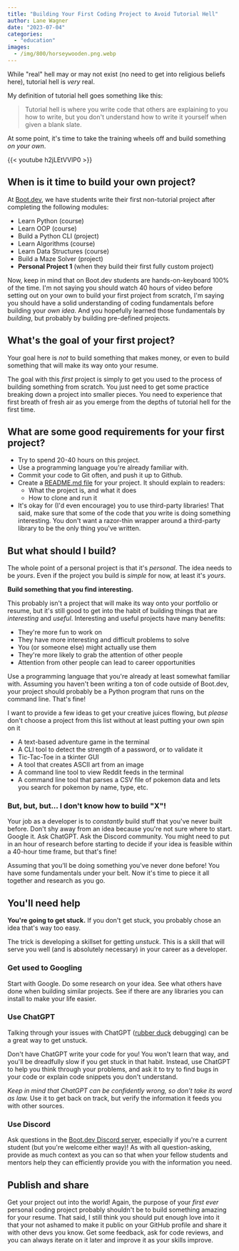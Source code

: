 ```yaml
---
title: "Building Your First Coding Project to Avoid Tutorial Hell"
author: Lane Wagner
date: "2023-07-04"
categories: 
  - "education"
images:
  - /img/800/horseywooden.png.webp
---
```


While "real" hell may or may not exist (no need to get into religious beliefs here), tutorial hell is *very* real.

My definition of tutorial hell goes something like this:

> Tutorial hell is where you write code that others are explaining to you how to write, but you don't understand how to write it yourself when given a blank slate.

At some point, it's time to take the training wheels off and build something *on your own*.

{{< youtube h2jLEtVVlP0 >}}

## When is it time to build your own project?

At [Boot.dev](https://boot.dev), we have students write their first non-tutorial project after completing the following modules:

* Learn Python (course)
* Learn OOP (course)
* Build a Python CLI (project)
* Learn Algorithms (course)
* Learn Data Structures (course)
* Build a Maze Solver (project)
* **Personal Project 1** (when they build their first fully custom project) 

Now, keep in mind that on Boot.dev students are hands-on-keyboard 100% of the time. I'm not saying you should watch 40 hours of video before setting out on your own to build your first project from scratch, I'm saying you should have a solid understanding of coding fundamentals before building your *own idea*. And you hopefully learned those fundamentals by *building*, but probably by building pre-defined projects.

## What's the goal of your first project?

Your goal here is *not* to build something that makes money, or even to build something that will make its way onto your resume.

The goal with this *first* project is simply to get you used to the process of building something from scratch. You just need to get some practice breaking down a project into smaller pieces. You need to experience that first breath of fresh air as you emerge from the depths of tutorial hell for the first time.

## What are some good requirements for your first project?

* Try to spend 20-40 hours on this project.
* Use a programming language you're already familiar with.
* Commit your code to Git often, and push it up to Github.
* Create a [README.md file](https://docs.github.com/en/repositories/managing-your-repositorys-settings-and-features/customizing-your-repository/about-readmes#about-readmes) for your project. It should explain to readers:
  * What the project is, and what it does
  * How to clone and run it
* It's okay for (I'd even encourage) you to use third-party libraries! That said, make sure that some of the code that *you* write is doing something interesting. You don't want a razor-thin wrapper around a third-party library to be the only thing you've written.

## But what should I build?

The whole point of a personal project is that it's *personal*. The idea needs to be *yours*. Even if the project you build is *simple* for now, at least it's *yours*.

**Build something that you find interesting.**

This probably isn't a project that will make its way onto your portfolio or resume, but it's still good to get into the habit of building things that are *interesting* and *useful*. Interesting and useful projects have many benefits:

* They're more fun to work on
* They have more interesting and difficult problems to solve
* You (or someone else) might actually use them
* They're more likely to grab the attention of other people
* Attention from other people can lead to career opportunities

Use a programming language that you're already at least somewhat familiar with. Assuming you haven't been writing a ton of code outside of Boot.dev, your project should probably be a Python program that runs on the command line. That's fine!

I want to provide a few ideas to get your creative juices flowing, but *please* don't choose a project from this list without at least putting your own spin on it

* A text-based adventure game in the terminal
* A CLI tool to detect the strength of a password, or to validate it
* Tic-Tac-Toe in a tkinter GUI
* A tool that creates ASCII art from an image
* A command line tool to view Reddit feeds in the terminal
* A command line tool that parses a CSV file of pokemon data and lets you search for pokemon by name, type, etc.

### But, but, but... I don't know how to build "X"!

Your job as a developer is to *constantly* build stuff that you've never built before. Don't shy away from an idea because you're not sure where to start. Google it. Ask ChatGPT. Ask the Discord community. You might need to put in an hour of research before starting to decide if your idea is feasible within a 40-hour time frame, but that's fine!

Assuming that you'll be doing something you've never done before! You have some fundamentals under your belt. Now it's time to piece it all together and research as you go.

## You'll need help

**You're going to get stuck.** If you don't get stuck, you probably chose an idea that's way too easy.

The trick is developing a skillset for getting *unstuck*. This is a skill that will serve you well (and is absolutely necessary) in your career as a developer.

### Get used to Googling

Start with Google. Do some research on your idea. See what others have done when building similar projects. See if there are any libraries you can install to make your life easier.

### Use ChatGPT

Talking through your issues with ChatGPT ([rubber duck](https://en.wikipedia.org/wiki/Rubber_duck_debugging) debugging) can be a great way to get unstuck.

Don't have ChatGPT write your code for you! You won't learn that way, and you'll be dreadfully slow if you get stuck in that habit. Instead, use ChatGPT to help you think through your problems, and ask it to try to find bugs in your code or explain code snippets you don't understand.

*Keep in mind that ChatGPT can be confidently wrong, so don't take its word as law.* Use it to get back on track, but verify the information it feeds you with other sources.

### Use Discord

Ask questions in the [Boot.dev Discord server](https://boot.dev/community), especially if you're a current student (but you're welcome either way)! As with all question-asking, provide as much context as you can so that when your fellow students and mentors help they can efficiently provide you with the information you need.

## Publish and share

Get your project out into the world! Again, the purpose of your *first ever* personal coding project probably shouldn't be to build something amazing for your resume. That said, I still think you should put enough love into it that your not ashamed to make it public on your GitHub profile and share it with other devs you know. Get some feedback, ask for code reviews, and you can always iterate on it later and improve it as your skills improve.
